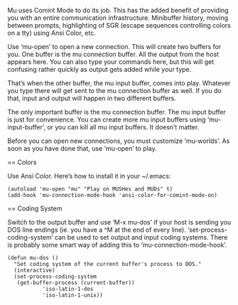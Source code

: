 Mu uses Comint Mode to do its job. This has the added benefit of
providing you with an entire communication infrastructure. Minibuffer
history, moving between prompts, highlighting of SGR (escape sequences
controlling colors on a tty) using Ansi Color, etc.

Use ‘mu-open’ to open a new connection. This will create two buffers
for you. One buffer is the mu connection buffer. All the output from
the host appears here. You can also type your commands here, but this
will get confusing rather quickly as output gets added while your
type.

That’s when the other buffer, the mu input buffer, comes into play.
Whatever you type there will get sent to the mu connection buffer as
well. If you do that, input and output will happen in two different
buffers.

The only important buffer is the mu connection buffer. The mu input
buffer is just for convenience. You can create more mu input buffers
using ‘mu-input-buffer’, or you can kill all mu input buffers. It
doesn’t matter.

Before you can open new connections, you must customize ‘mu-worlds’.
As soon as you have done that, use ‘mu-open’ to play.

== Colors

Use Ansi Color. Here’s how to install it in your ~/.emacs:

    (autoload 'mu-open "mu" "Play on MUSHes and MUDs" t)
    (add-hook 'mu-connection-mode-hook 'ansi-color-for-comint-mode-on)

== Coding System

Switch to the output buffer and use ‘M-x mu-dos’ if your host is
sending you DOS line endings (ie. you have a ^M at the end of every
line). ‘set-process-coding-system’ can be used to set output and input
coding systems. There is probably some smart way of adding this to
‘mu-connection-mode-hook’.

    (defun mu-dos ()
      "Set coding system of the current buffer's process to DOS."
      (interactive)
      (set-process-coding-system 
       (get-buffer-process (current-buffer))
			   'iso-latin-1-dos
			   'iso-latin-1-unix))
